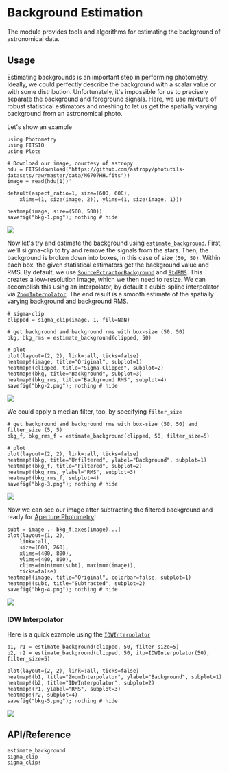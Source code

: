 # Background Estimation

The module provides tools and algorithms for estimating the background of astronomical data.

## Usage

Estimating backgrounds is an important step in performing photometry. Ideally, we could perfectly describe the background with a scalar value or with some distribution. Unfortunately, it's impossible for us to precisely separate the background and foreground signals. Here, we use mixture of robust statistical estimators and meshing to let us get the spatially varying background from an astronomical photo.

Let's show an example

```@example bkg
using Photometry
using FITSIO
using Plots

# Download our image, courtesy of astropy
hdu = FITS(download("https://github.com/astropy/photutils-datasets/raw/master/data/M6707HH.fits"))
image = read(hdu[1])'

default(aspect_ratio=1, size=(600, 600),
    xlims=(1, size(image, 2)), ylims=(1, size(image, 1)))

heatmap(image, size=(500, 500))
savefig("bkg-1.png"); nothing # hide
```

![](bkg-1.png)

Now let's try and estimate the background using [`estimate_background`](@ref). First, we'll si
gma-clip to try and remove the signals from the stars. Then, the background is broken down into boxes, in this case of size `(50, 50)`. Within each box, the given statistical estimators get the background value and RMS. By default, we use [`SourceExtractorBackground`](@ref) and [`StdRMS`](@ref). This creates a low-resolution image, which we then need to resize. We can accomplish this using an interpolator, by default a cubic-spline interpolator via [`ZoomInterpolator`](@ref). The end result is a smooth estimate of the spatially varying background and background RMS.

```@example bkg
# sigma-clip
clipped = sigma_clip(image, 1, fill=NaN)

# get background and background rms with box-size (50, 50)
bkg, bkg_rms = estimate_background(clipped, 50)

# plot
plot(layout=(2, 2), link=:all, ticks=false)
heatmap!(image, title="Original", subplot=1)
heatmap!(clipped, title="Sigma-Clipped", subplot=2)
heatmap!(bkg, title="Background", subplot=3)
heatmap!(bkg_rms, title="Background RMS", subplot=4)
savefig("bkg-2.png"); nothing # hide
```

![](bkg-2.png)

We could apply a median filter, too, by specifying `filter_size`

```@example bkg
# get background and background rms with box-size (50, 50) and filter_size (5, 5)
bkg_f, bkg_rms_f = estimate_background(clipped, 50, filter_size=5)

# plot
plot(layout=(2, 2), link=:all, ticks=false)
heatmap!(bkg, title="Unfiltered", ylabel="Background", subplot=1)
heatmap!(bkg_f, title="Filtered", subplot=2)
heatmap!(bkg_rms, ylabel="RMS", subplot=3)
heatmap!(bkg_rms_f, subplot=4)
savefig("bkg-3.png"); nothing # hide
```

![](bkg-3.png)

Now we can see our image after subtracting the filtered background and ready for [Aperture Photometry](@ref)!

```@example bkg
subt = image .- bkg_f[axes(image)...]
plot(layout=(1, 2),
    link=:all,
    size=(600, 260),
    xlims=(400, 800),
    ylims=(400, 800),
    clims=(minimum(subt), maximum(image)),
    ticks=false)
heatmap!(image, title="Original", colorbar=false, subplot=1)
heatmap!(subt, title="Subtracted", subplot=2)
savefig("bkg-4.png"); nothing # hide
```

![](bkg-4.png)

### IDW Interpolator

Here is a quick example using the [`IDWInterpolator`](@ref)

```@example bkg
b1, r1 = estimate_background(clipped, 50, filter_size=5)
b2, r2 = estimate_background(clipped, 50, itp=IDWInterpolator(50), filter_size=5)

plot(layout=(2, 2), link=:all, ticks=false)
heatmap!(b1, title="ZoomInterpolator", ylabel="Background", subplot=1)
heatmap!(b2, title="IDWInterpolator", subplot=2)
heatmap!(r1, ylabel="RMS", subplot=3)
heatmap!(r2, subplot=4)
savefig("bkg-5.png"); nothing # hide
```

![](bkg-5.png)

## API/Reference

```@docs
estimate_background
sigma_clip
sigma_clip!
```
